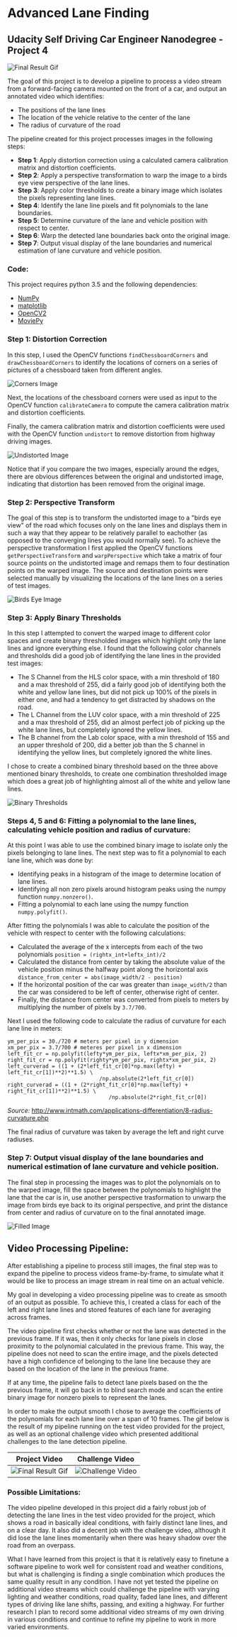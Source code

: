 # Advanced Lane Finding

## Udacity Self Driving Car Engineer Nanodegree - Project 4

![Final Result Gif](./images/result.gif)

The goal of this project is to develop a pipeline to process a video stream from a forward-facing camera mounted on the front of a car, and output an annotated video which identifies:
- The positions of the lane lines 
- The location of the vehicle relative to the center of the lane
- The radius of curvature of the road

The pipeline created for this project processes images in the following steps:
- **Step 1**: Apply distortion correction using a calculated camera calibration matrix and distortion coefficients.
- **Step 2**: Apply a perspective transformation to warp the image to a birds eye view perspective of the lane lines.
- **Step 3**: Apply color thresholds to create a binary image which isolates the pixels representing lane lines.
- **Step 4**: Identify the lane line pixels and fit polynomials to the lane boundaries.
- **Step 5**: Determine curvature of the lane and vehicle position with respect to center.
- **Step 6**: Warp the detected lane boundaries back onto the original image.
- **Step 7**: Output visual display of the lane boundaries and numerical estimation of lane curvature and vehicle position.

### Code:
This project requires python 3.5 and the following dependencies:
- [NumPy](http://www.numpy.org/)
- [matplotlib](http://matplotlib.org/)
- [OpenCV2](http://opencv.org/)
- [MoviePy](http://zulko.github.io/moviepy/)

### Step 1: Distortion Correction
In this step, I used the OpenCV functions `findChessboardCorners` and `drawChessboardCorners` to identify the locations of corners on a series of pictures of a chessboard taken from different angles.

![Corners Image](./images/corners.png)

Next, the locations of the chessboard corners were used as input to the OpenCV function `calibrateCamera` to compute the camera calibration matrix and distortion coefficients. 

Finally, the camera calibration matrix and distortion coefficients were used with the OpenCV function `undistort` to remove distortion from highway driving images.

![Undistorted Image](./images/undistorted.png)

Notice that if you compare the two images, especially around the edges, there are obvious differences between the original and undistorted image, indicating that distortion has been removed from the original image.

### Step 2: Perspective Transform
The goal of this step is to transform the undistorted image to a "birds eye view" of the road which focuses only on the lane lines and displays them in such a way that they appear to be relatively parallel to eachother (as opposed to the converging lines you would normally see). To achieve the perspective transformation I first applied the OpenCV functions `getPerspectiveTransform` and `warpPerspective` which take a matrix of four source points on the undistorted image and remaps them to four destination points on the warped image. The source and destination points were selected manually by visualizing the locations of the lane lines on a series of test images.

![Birds Eye Image](./images/warped.png)

### Step 3: Apply Binary Thresholds
In this step I attempted to convert the warped image to different color spaces and create binary thresholded images which highlight only the lane lines and ignore everything else. 
I found that the following color channels and thresholds did a good job of identifying the lane lines in the provided test images:
- The S Channel from the HLS color space, with a min threshold of 180 and a max threshold of 255, did a fairly good job of identifying both the white and yellow lane lines, but did not pick up 100% of the pixels in either one, and had a tendency to get distracted by shadows on the road.
- The L Channel from the LUV color space, with a min threshold of 225 and a max threshold of 255, did an almost perfect job of picking up the white lane lines, but completely ignored the yellow lines.
- The B channel from the Lab color space, with a min threshold of 155 and an upper threshold of 200, did a better job than the S channel in identifying the yellow lines, but completely ignored the white lines. 

I chose to create a combined binary threshold based on the three above mentioned binary thresholds, to create one combination thresholded image which does a great job of highlighting almost all of the white and yellow lane lines.

![Binary Thresholds](./images/thresholds1.png)

### Steps 4, 5 and 6: Fitting a polynomial to the lane lines, calculating vehicle position and radius of curvature:
At this point I was able to use the combined binary image to isolate only the pixels belonging to lane lines. The next step was to fit a polynomial to each lane line, which was done by:
- Identifying peaks in a histogram of the image to determine location of lane lines.
- Identifying all non zero pixels around histogram peaks using the numpy function `numpy.nonzero()`.
- Fitting a polynomial to each lane using the numpy function `numpy.polyfit()`.

After fitting the polynomials I was able to calculate the position of the vehicle with respect to center with the following calculations:
- Calculated the average of the x intercepts from each of the two polynomials `position = (rightx_int+leftx_int)/2`
- Calculated the distance from center by taking the absolute value of the vehicle position minus the halfway point along the horizontal axis `distance_from_center = abs(image_width/2 - position)`
- If the horizontal position of the car was greater than `image_width/2` than the car was considered to be left of center, otherwise right of center.
- Finally, the distance from center was converted from pixels to meters by multiplying the number of pixels by `3.7/700`.

Next I used the following code to calculate the radius of curvature for each lane line in meters:
```
ym_per_pix = 30./720 # meters per pixel in y dimension
xm_per_pix = 3.7/700 # meteres per pixel in x dimension
left_fit_cr = np.polyfit(lefty*ym_per_pix, leftx*xm_per_pix, 2)
right_fit_cr = np.polyfit(righty*ym_per_pix, rightx*xm_per_pix, 2)
left_curverad = ((1 + (2*left_fit_cr[0]*np.max(lefty) + left_fit_cr[1])**2)**1.5) \
                             /np.absolute(2*left_fit_cr[0])
right_curverad = ((1 + (2*right_fit_cr[0]*np.max(lefty) + right_fit_cr[1])**2)**1.5) \
                                /np.absolute(2*right_fit_cr[0])
```
*Source:* http://www.intmath.com/applications-differentiation/8-radius-curvature.php

The final radius of curvature was taken by average the left and right curve radiuses.

### Step 7: Output visual display of the lane boundaries and numerical estimation of lane curvature and vehicle position.
The final step in processing the images was to plot the polynomials on to the warped image, fill the space between the polynomials to highlight the lane that the car is in, use another perspective trasformation to unwarp the image from birds eye back to its original perspective, and print the distance from center and radius of curvature on to the final annotated image.

![Filled Image](./images/filled.png)

## Video Processing Pipeline:
After establishing a pipeline to process still images, the final step was to expand the pipeline to process videos frame-by-frame, to simulate what it would be like to process an image stream in real time on an actual vehicle. 

My goal in developing a video processing pipeline was to create as smooth of an output as possible. To achieve this, I created a class for each of the left and right lane lines and stored features of each lane for averaging across frames.

The video pipeline first checks whether or not the lane was detected in the previous frame. If it was, then it only checks for lane pixels in close proximity to the polynomial calculated in the previous frame. This way, the pipeline does not need to scan the entire image, and the pixels detected have a high confidence of belonging to the lane line because they are based on the location of the lane in the previous frame. 

If at any time, the pipeline fails to detect lane pixels based on the the previous frame, it will go back in to blind search mode and scan the entire binary image for nonzero pixels to represent the lanes.

In order to make the output smooth I chose to average the coefficients of the polynomials for each lane line over a span of 10 frames. The gif below is the result of my pipeline running on the test video provided for the project, as well as an  optional challenge video which presented additional challenges to the lane detection pipeline.

|Project Video|Challenge Video|
|-------------|-------------|
|![Final Result Gif](./images/result.gif)|![Challenge Video](./images/challenge.gif)|

### Possible Limitations:
The video pipeline developed in this project did a fairly robust job of detecting the lane lines in the test video provided for the project, which shows a road in basically ideal conditions, with fairly distinct lane lines, and on a clear day. It also did a decent job with the challenge video, although it did lose the lane lines momentarily when there was heavy shadow over the road from an overpass. 

What I have learned from this project is that it is relatively easy to finetune a software pipeline to work well for consistent road and weather conditions, but what is challenging is finding a single combination which produces the same quality result in any condition. I have not yet tested the pipeline on additional video streams which could challenge the pipeline with varying lighting and weather conditions, road quality, faded lane lines, and different types of driving like lane shifts, passing, and exiting a highway. For further research I plan to record some additional video streams of my own driving in various conditions and continue to refine my pipeline to work in more varied environments.    
